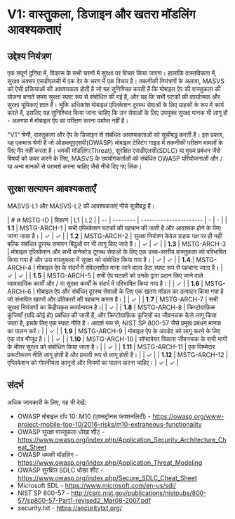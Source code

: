 # V1: वास्तुकला, डिजाइन और खतरा मॉडलिंग आवश्यकताएं

## उद्देश्य नियंत्रण

एक संपूर्ण दुनिया में, विकास के सभी चरणों में सुरक्षा पर विचार किया जाएगा। हालांकि वास्तविकता में, सुरक्षा अक्सर एसडीएलसी में एक देर के चरण में एक विचार है। तकनीकी नियंत्रणों के अलावा, MASVS को ऐसी प्रक्रियाओं की आवश्यकता होती है जो यह सुनिश्चित करती हैं कि मोबाइल ऐप की वास्तुकला की योजना बनाते समय सुरक्षा स्पष्ट रूप से संबोधित की गई है, और यह कि सभी घटकों की कार्यात्मक और सुरक्षा भूमिकाएं ज्ञात हैं। चूंकि अधिकांश मोबाइल एप्लिकेशन दूरस्थ सेवाओं के लिए ग्राहकों के रूप में कार्य करते हैं, इसलिए यह सुनिश्चित किया जाना चाहिए कि उन सेवाओं के लिए उपयुक्त सुरक्षा मानक भी लागू हों - अलगाव में मोबाइल ऐप का परीक्षण करना पर्याप्त नहीं है।

"V1" श्रेणी, वास्तुकला और ऐप के डिजाइन से संबंधित आवश्यकताओं को सूचीबद्ध करती है। इस प्रकार, यह एकमात्र श्रेणी है जो ओडब्ल्यूएएसपी(OWASP) मोबाइल टेस्टिंग गाइड में तकनीकी परीक्षण मामलों के लिए मैप नहीं करता है। धमकी मॉडलिंग(Threat), सुरक्षित एसडीएलसी(SDLC) या मुख्य प्रबंधन जैसे विषयों को कवर करने के लिए, MASVS के उपयोगकर्ताओं को संबंधित OWASP परियोजनाओं और / या अन्य मानकों से परामर्श करना चाहिए जैसे नीचे दिए गए लिंक।

## सुरक्षा सत्यापन आवश्यकताएँ

MASVS-L1 और MASVS-L2 की आवश्यकताएं नीचे सूचीबद्ध हैं।

| # # MSTG-ID | विवरण | L1 | L2 |
| -- | -------- | ---------------------- | - | - |
| **1.1** | MSTG-ARCH-1 | सभी एप्लिकेशन घटकों की पहचान की जाती है और आवश्यक होने के लिए जाना जाता है। | ✓ | ✓ |
| **1.2** | MSTG-ARCH-2 | सुरक्षा नियंत्रण केवल ग्राहक पक्ष पर ही नहीं बल्कि संबंधित दूरस्थ समापन बिंदुओं पर भी लागू किए जाते हैं। | ✓ | ✓ |
| **1.3** | MSTG-ARCH-3 | मोबाइल एप्लिकेशन और सभी कनेक्टेड दूरस्थ सेवाओं के लिए एक उच्च-स्तरीय वास्तुकला को परिभाषित किया गया है और उस वास्तुकला में सुरक्षा को संबोधित किया गया है। | ✓ | ✓ |
| **1.4** | MSTG-ARCH-4 | मोबाइल ऐप के संदर्भ में संवेदनशील माना जाने वाला डेटा स्पष्ट रूप से पहचाना जाता है। | ✓ | ✓ |
| **1.5** | MSTG-ARCH-5 | सभी ऐप घटकों को उनके द्वारा प्रदान किए जाने वाले व्यावसायिक कार्यों और / या सुरक्षा कार्यों के संदर्भ में परिभाषित किया गया है। |  | ✓ |
| **1.6** | MSTG-ARCH-6 | मोबाइल ऐप और संबंधित दूरस्थ सेवाओं के लिए एक खतरा मॉडल का उत्पादन किया गया है जो संभावित खतरों और प्रतिकारों की पहचान करता है। |  | ✓ |
| **1.7** | MSTG-ARCH-7 | सभी सुरक्षा नियंत्रणों का केंद्रीयकृत कार्यान्वयन है।|  | ✓ |
| **1.8** | MSTG-ARCH-8 | क्रिप्टोग्राफ़िक कुंजियाँ (यदि कोई हो) प्रबंधित की जाती हैं, और क्रिप्टोग्राफ़िक कुंजियों का जीवनचक्र कैसे लागू किया जाता है, इसके लिए एक स्पष्ट नीति है। आदर्श रूप से, NIST SP 800-57 जैसे प्रमुख प्रबंधन मानक का पालन करें। |  | ✓ |
| **1.9** | MSTG-ARCH-9 | मोबाइल ऐप के अपडेट को लागू करने के लिए एक तंत्र मौजूद है। |  | ✓ |
| **1.10** | MSTG-ARCH-10 | सॉफ्टवेयर विकास जीवनचक्र के सभी भागों के भीतर सुरक्षा को संबोधित किया जाता है। |  | ✓ |
| **1.11** | MSTG-ARCH-11 | एक जिम्मेदार प्रकटीकरण नीति लागू होती है और प्रभावी रूप से लागू होती है। |  | ✓ |
| **1.12** | MSTG-ARCH-12 | एप्लिकेशन को गोपनीयता कानूनों और नियमों का पालन करना चाहिए। | ✓ | ✓ |

## संदर्भ

अधिक जानकारी के लिए, यह भी देखें:

- OWASP मोबाइल टॉप 10: M10 (एक्सट्रोनस फंक्शनलिटी) - <https://owasp.org/www-project-mobile-top-10/2016-risks/m10-extraneous-functionality>
- OWASP सुरक्षा वास्तुकला धोखा शीट - <https://www.owasp.org/index.php/Application_Security_Architecture_Cheat_Sheet>
- OWASP धमकी मॉडलिंग - <https://www.owasp.org/index.php/Application_Threat_Modeling>
- OWASP सुरक्षित SDLC धोखा शीट - <https://www.owasp.org/index.php/Secure_SDLC_Cheat_Sheet>
- Microsoft SDL - <https://www.microsoft.com/en-us/sdl/>
- NIST SP 800-57 - <http://csrc.nist.gov/publications/nistpubs/800-57/sp800-57-Part1-revised2_Mar08-2007.pdf>
- security.txt - <https://securitytxt.org/>

